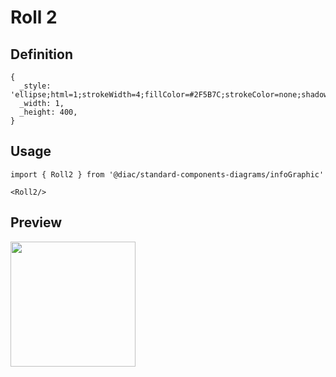 # Roll 2

## Definition

```
{
  _style: 'ellipse;html=1;strokeWidth=4;fillColor=#2F5B7C;strokeColor=none;shadow=0;fontSize=10;fontColor=#FFFFFF;align=center;fontStyle=0;whiteSpace=wrap;spacing=10;',
  _width: 1,
  _height: 400,
}
```

## Usage

```
import { Roll2 } from '@diac/standard-components-diagrams/infoGraphic'

<Roll2/>
```

## Preview

<img src="./roll-2.png" width="200"/>
